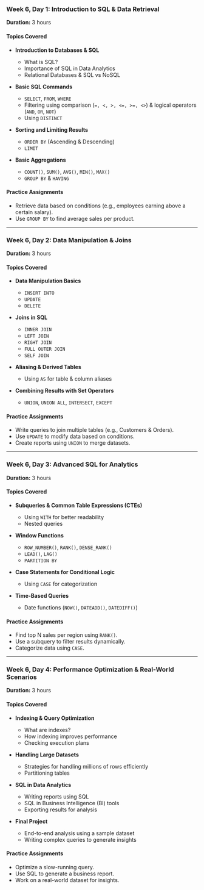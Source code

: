 ### Week 6, Day 1: Introduction to SQL & Data Retrieval  
**Duration:** 3 hours  

#### Topics Covered  

- **Introduction to Databases & SQL**  
  - What is SQL?  
  - Importance of SQL in Data Analytics  
  - Relational Databases & SQL vs NoSQL  

- **Basic SQL Commands**  
  - `SELECT`, `FROM`, `WHERE`  
  - Filtering using comparison (`=, <, >, <=, >=, <>`) & logical operators (`AND`, `OR`, `NOT`)  
  - Using `DISTINCT`  

- **Sorting and Limiting Results**  
  - `ORDER BY` (Ascending & Descending)  
  - `LIMIT`  

- **Basic Aggregations**  
  - `COUNT()`, `SUM()`, `AVG()`, `MIN()`, `MAX()`  
  - `GROUP BY` & `HAVING`  

#### Practice Assignments  

- Retrieve data based on conditions (e.g., employees earning above a certain salary).  
- Use `GROUP BY` to find average sales per product.  

---

### Week 6, Day 2: Data Manipulation & Joins  
**Duration:** 3 hours  

#### Topics Covered  

- **Data Manipulation Basics**  
  - `INSERT INTO`  
  - `UPDATE`  
  - `DELETE`  

- **Joins in SQL**  
  - `INNER JOIN`  
  - `LEFT JOIN`  
  - `RIGHT JOIN`  
  - `FULL OUTER JOIN`  
  - `SELF JOIN`  

- **Aliasing & Derived Tables**  
  - Using `AS` for table & column aliases  

- **Combining Results with Set Operators**  
  - `UNION`, `UNION ALL`, `INTERSECT`, `EXCEPT`  

#### Practice Assignments  

- Write queries to join multiple tables (e.g., Customers & Orders).  
- Use `UPDATE` to modify data based on conditions.  
- Create reports using `UNION` to merge datasets.  

---

### Week 6, Day 3: Advanced SQL for Analytics  
**Duration:** 3 hours  

#### Topics Covered  

- **Subqueries & Common Table Expressions (CTEs)**  
  - Using `WITH` for better readability  
  - Nested queries  

- **Window Functions**  
  - `ROW_NUMBER()`, `RANK()`, `DENSE_RANK()`  
  - `LEAD()`, `LAG()`  
  - `PARTITION BY`  

- **Case Statements for Conditional Logic**  
  - Using `CASE` for categorization  

- **Time-Based Queries**  
  - Date functions (`NOW()`, `DATEADD()`, `DATEDIFF()`)  

#### Practice Assignments  

- Find top N sales per region using `RANK()`.  
- Use a subquery to filter results dynamically.  
- Categorize data using `CASE`.  

---

### Week 6, Day 4: Performance Optimization & Real-World Scenarios  
**Duration:** 3 hours  

#### Topics Covered  

- **Indexing & Query Optimization**  
  - What are indexes?  
  - How indexing improves performance  
  - Checking execution plans  

- **Handling Large Datasets**  
  - Strategies for handling millions of rows efficiently  
  - Partitioning tables  

- **SQL in Data Analytics**  
  - Writing reports using SQL  
  - SQL in Business Intelligence (BI) tools  
  - Exporting results for analysis  

- **Final Project**  
  - End-to-end analysis using a sample dataset  
  - Writing complex queries to generate insights  

#### Practice Assignments  

- Optimize a slow-running query.  
- Use SQL to generate a business report.  
- Work on a real-world dataset for insights.  
